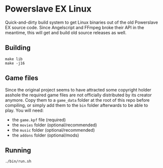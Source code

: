 # Powerslave EX Linux
Quick-and-dirty build system to get Linux binaries out of the old Powerslave EX
source code. Since Angelscript and FFmpeg broke their API in the meantime,
this will get and build old source releases as well.

## Building
```
make lib
make -j16
```

## Game files
Since the original project seems to have attracted some copyright holder asshole
the required game files are not officially distributed by its creator anymore.
Copy them to a `game_data` folder at the root of this repo before compiling,
or simply add them to the `bin` folder afterwards to be able to play.
You will need:
 - the `game.kpf` file (required)
 - the `movies` folder (optional/recommended)
 - the `music` folder (optional/recommended)
 - the `addons` folder (optional/mods)

## Running
```
./bin/run.sh
```
